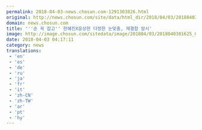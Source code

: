 ```yaml
---
permalink: 2018-04-03-news.chosun.com-1291303826.html
original: http://news.chosun.com/site/data/html_dir/2018/04/03/2018040301689.html
domain: news.chosun.com
title: '''손 꼭 잡고'' 한혜진X윤상현 다정한 눈맞춤, 재결합 암시'
image: http://image.chosun.com/sitedata/image/201804/03/2018040301625_0.jpg
date: 2018-04-03 04:17:11
category: news
translations: 
 - 'en'
 - 'es'
 - 'de'
 - 'ru'
 - 'ja'
 - 'fr'
 - 'it'
 - 'zh-CN'
 - 'zh-TW'
 - 'ar'
 - 'pt'
 - 'hy'
---
```


